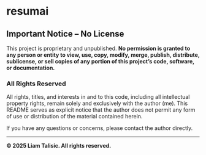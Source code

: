 # resumai

## Important Notice – No License

This project is proprietary and unpublished. **No permission is granted to any person or entity to view, use, copy, modify, merge, publish, distribute, sublicense, or sell copies of any portion of this project’s code, software, or documentation.**

### All Rights Reserved

All rights, titles, and interests in and to this code, including all intellectual property rights, remain solely and exclusively with the author (me). This README serves as explicit notice that the author does not permit any form of use or distribution of the material contained herein.

If you have any questions or concerns, please contact the author directly.

---

**© 2025 Liam Talisic. All rights reserved.**
